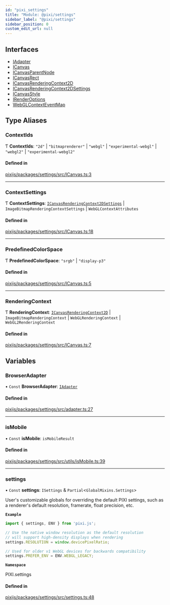 ```yaml
---
id: "pixi_settings"
title: "Module: @pixi/settings"
sidebar_label: "@pixi/settings"
sidebar_position: 0
custom_edit_url: null
---
```


## Interfaces

- [IAdapter](../interfaces/pixi_settings.IAdapter.md)
- [ICanvas](../interfaces/pixi_settings.ICanvas.md)
- [ICanvasParentNode](../interfaces/pixi_settings.ICanvasParentNode.md)
- [ICanvasRect](../interfaces/pixi_settings.ICanvasRect.md)
- [ICanvasRenderingContext2D](../interfaces/pixi_settings.ICanvasRenderingContext2D.md)
- [ICanvasRenderingContext2DSettings](../interfaces/pixi_settings.ICanvasRenderingContext2DSettings.md)
- [ICanvasStyle](../interfaces/pixi_settings.ICanvasStyle.md)
- [IRenderOptions](../interfaces/pixi_settings.IRenderOptions.md)
- [WebGLContextEventMap](../interfaces/pixi_settings.WebGLContextEventMap.md)

## Type Aliases

### ContextIds

Ƭ **ContextIds**: ``"2d"`` \| ``"bitmaprenderer"`` \| ``"webgl"`` \| ``"experimental-webgl"`` \| ``"webgl2"`` \| ``"experimental-webgl2"``

#### Defined in

[pixijs/packages/settings/src/ICanvas.ts:3](https://github.com/pixijs/pixijs/blob/2194fe5c5/packages/settings/src/ICanvas.ts#L3)

___

### ContextSettings

Ƭ **ContextSettings**: [`ICanvasRenderingContext2DSettings`](../interfaces/pixi_settings.ICanvasRenderingContext2DSettings.md) \| `ImageBitmapRenderingContextSettings` \| `WebGLContextAttributes`

#### Defined in

[pixijs/packages/settings/src/ICanvas.ts:18](https://github.com/pixijs/pixijs/blob/2194fe5c5/packages/settings/src/ICanvas.ts#L18)

___

### PredefinedColorSpace

Ƭ **PredefinedColorSpace**: ``"srgb"`` \| ``"display-p3"``

#### Defined in

[pixijs/packages/settings/src/ICanvas.ts:5](https://github.com/pixijs/pixijs/blob/2194fe5c5/packages/settings/src/ICanvas.ts#L5)

___

### RenderingContext

Ƭ **RenderingContext**: [`ICanvasRenderingContext2D`](../interfaces/pixi_settings.ICanvasRenderingContext2D.md) \| `ImageBitmapRenderingContext` \| `WebGLRenderingContext` \| `WebGL2RenderingContext`

#### Defined in

[pixijs/packages/settings/src/ICanvas.ts:7](https://github.com/pixijs/pixijs/blob/2194fe5c5/packages/settings/src/ICanvas.ts#L7)

## Variables

### BrowserAdapter

• `Const` **BrowserAdapter**: [`IAdapter`](../interfaces/pixi_settings.IAdapter.md)

#### Defined in

[pixijs/packages/settings/src/adapter.ts:27](https://github.com/pixijs/pixijs/blob/2194fe5c5/packages/settings/src/adapter.ts#L27)

___

### isMobile

• `Const` **isMobile**: `isMobileResult`

#### Defined in

[pixijs/packages/settings/src/utils/isMobile.ts:39](https://github.com/pixijs/pixijs/blob/2194fe5c5/packages/settings/src/utils/isMobile.ts#L39)

___

### settings

• `Const` **settings**: `ISettings` & `Partial`<`GlobalMixins.Settings`\>

User's customizable globals for overriding the default PIXI settings, such
as a renderer's default resolution, framerate, float precision, etc.

**`Example`**

```ts
import { settings, ENV } from 'pixi.js';

// Use the native window resolution as the default resolution
// will support high-density displays when rendering
settings.RESOLUTION = window.devicePixelRatio;

// Used for older v1 WebGL devices for backwards compatibility
settings.PREFER_ENV = ENV.WEBGL_LEGACY;
```

**`Namespace`**

PIXI.settings

#### Defined in

[pixijs/packages/settings/src/settings.ts:48](https://github.com/pixijs/pixijs/blob/2194fe5c5/packages/settings/src/settings.ts#L48)
